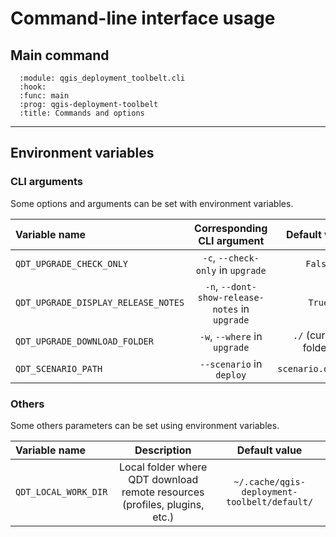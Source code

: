 # Command-line interface usage

## Main command

```{sphinx_argparse_cli}
  :module: qgis_deployment_toolbelt.cli
  :hook:
  :func: main
  :prog: qgis-deployment-toolbelt
  :title: Commands and options
```

----

## Environment variables

### CLI arguments

Some options and arguments can be set with environment variables.

| Variable name       | Corresponding CLI argument | Default value      |
| :------------------ | :------------------------: | :----------------: |
| `QDT_UPGRADE_CHECK_ONLY` | `-c`, `--check-only` in `upgrade`   | `False` |
| `QDT_UPGRADE_DISPLAY_RELEASE_NOTES` | `-n`, `--dont-show-release-notes` in `upgrade`   | `True` |
| `QDT_UPGRADE_DOWNLOAD_FOLDER` | `-w`, `--where` in `upgrade`   | `./` (current folder) |
| `QDT_SCENARIO_PATH` | `--scenario` in `deploy`   | `scenario.qdt.yml` |

### Others

Some others parameters can be set using environment variables.

| Variable name       | Description            | Default value      |
| :------------------ | :----------------------: | :----------------: |
| `QDT_LOCAL_WORK_DIR` | Local folder where QDT download remote resources (profiles, plugins, etc.) | `~/.cache/qgis-deployment-toolbelt/default/` |
